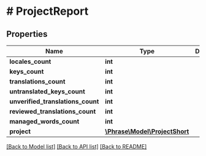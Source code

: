 # # ProjectReport

## Properties

Name | Type | Description | Notes
------------ | ------------- | ------------- | -------------
**locales_count** | **int** |  | [optional] 
**keys_count** | **int** |  | [optional] 
**translations_count** | **int** |  | [optional] 
**untranslated_keys_count** | **int** |  | [optional] 
**unverified_translations_count** | **int** |  | [optional] 
**reviewed_translations_count** | **int** |  | [optional] 
**managed_words_count** | **int** |  | [optional] 
**project** | [**\Phrase\Model\ProjectShort**](ProjectShort.md) |  | [optional] 

[[Back to Model list]](../../README.md#documentation-for-models) [[Back to API list]](../../README.md#documentation-for-api-endpoints) [[Back to README]](../../README.md)


